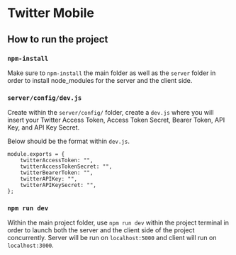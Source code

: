 # Twitter Mobile

## How to run the project

### `npm-install`

Make sure to `npm-install` the main folder as well as the `server` folder in order to install node_modules for the server and the client side.

### `server/config/dev.js`

Create within the `server/config/` folder, create a `dev.js` where you will insert your Twitter Access Token, Access Token Secret, Bearer Token, API Key, and API Key Secret.

Below should be the format within `dev.js`.
```
module.exports = {
    twitterAccessToken: "",
    twitterAccessTokenSecret: "",
    twitterBearerToken: "",
    twitterAPIKey: "",
    twitterAPIKeySecret: "",
};
```
### `npm run dev`

Within the main project folder, use `npm run dev` within the project terminal in order to launch both the server and the client side of the project concurrently. Server will be run on `localhost:5000` and client will run on `localhost:3000`.




